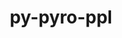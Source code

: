 ---
title: "py-pyro-ppl"
layout: cache
categories: [package, develop]
meta: {"compilers": ["apple-clang@=15.0.0", "gcc@=13.2.0"], "num_specs": 42, "num_specs_by_stack": {"ml-darwin-aarch64-mps": 4, "ml-linux-aarch64-cpu": 10, "ml-linux-aarch64-cuda": 9, "ml-linux-x86_64-cpu": 9, "ml-linux-x86_64-cuda": 8, "root": 42}, "oss": ["ubuntu24.04", "ventura"], "platforms": ["darwin", "linux"], "stacks": ["ml-darwin-aarch64-mps", "ml-linux-aarch64-cpu", "ml-linux-aarch64-cuda", "ml-linux-x86_64-cpu", "ml-linux-x86_64-cuda", "root"], "targets": ["aarch64", "x86_64_v3"], "versions": ["1.8.4"]}
spec_details: [{"compiler": "gcc@=13.2.0", "hash": "32pb7qbljnnwdj7f7rgkjc4fu4tzxkb6", "os": "ubuntu24.04", "platform": "linux", "size": "-", "stacks": ["ml-linux-x86_64-cpu", "root"], "tarball": "https://binaries.spack.io/develop/build_cache/linux-ubuntu24.04-x86_64_v3/gcc-13.2.0/py-pyro-ppl-1.8.4/linux-ubuntu24.04-x86_64_v3-gcc-13.2.0-py-pyro-ppl-1.8.4-32pb7qbljnnwdj7f7rgkjc4fu4tzxkb6.spack", "target": "x86_64_v3", "variants": ["build_system=python_pip"], "versions": ["1.8.4"]}, {"compiler": "gcc@=13.2.0", "hash": "3dgkpgmwrrorprpip2o2it73bbh6imdc", "os": "ubuntu24.04", "platform": "linux", "size": "-", "stacks": ["ml-linux-aarch64-cpu", "root"], "tarball": "https://binaries.spack.io/develop/build_cache/linux-ubuntu24.04-aarch64/gcc-13.2.0/py-pyro-ppl-1.8.4/linux-ubuntu24.04-aarch64-gcc-13.2.0-py-pyro-ppl-1.8.4-3dgkpgmwrrorprpip2o2it73bbh6imdc.spack", "target": "aarch64", "variants": ["build_system=python_pip"], "versions": ["1.8.4"]}, {"compiler": "gcc@=13.2.0", "hash": "5asceht5f35b5y5sxzo5jfujazdmwlr3", "os": "ubuntu24.04", "platform": "linux", "size": "-", "stacks": ["ml-linux-aarch64-cpu", "root"], "tarball": "https://binaries.spack.io/develop/build_cache/linux-ubuntu24.04-aarch64/gcc-13.2.0/py-pyro-ppl-1.8.4/linux-ubuntu24.04-aarch64-gcc-13.2.0-py-pyro-ppl-1.8.4-5asceht5f35b5y5sxzo5jfujazdmwlr3.spack", "target": "aarch64", "variants": ["build_system=python_pip"], "versions": ["1.8.4"]}, {"compiler": "gcc@=13.2.0", "hash": "6isch5m5eubkvnz5iw4f5vnrzxor56rd", "os": "ubuntu24.04", "platform": "linux", "size": "-", "stacks": ["ml-linux-x86_64-cpu", "root"], "tarball": "https://binaries.spack.io/develop/build_cache/linux-ubuntu24.04-x86_64_v3/gcc-13.2.0/py-pyro-ppl-1.8.4/linux-ubuntu24.04-x86_64_v3-gcc-13.2.0-py-pyro-ppl-1.8.4-6isch5m5eubkvnz5iw4f5vnrzxor56rd.spack", "target": "x86_64_v3", "variants": ["build_system=python_pip"], "versions": ["1.8.4"]}, {"compiler": "gcc@=13.2.0", "hash": "74dalrkou4odgubeesr36lhgzrvim6sm", "os": "ubuntu24.04", "platform": "linux", "size": "-", "stacks": ["ml-linux-aarch64-cpu", "root"], "tarball": "https://binaries.spack.io/develop/build_cache/linux-ubuntu24.04-aarch64/gcc-13.2.0/py-pyro-ppl-1.8.4/linux-ubuntu24.04-aarch64-gcc-13.2.0-py-pyro-ppl-1.8.4-74dalrkou4odgubeesr36lhgzrvim6sm.spack", "target": "aarch64", "variants": ["build_system=python_pip"], "versions": ["1.8.4"]}, {"compiler": "gcc@=13.2.0", "hash": "bayjnm4yc7ipnt22bysp4in4tolhg44r", "os": "ubuntu24.04", "platform": "linux", "size": "-", "stacks": ["root"], "tarball": "https://binaries.spack.io/develop/build_cache/linux-ubuntu24.04-x86_64_v3/gcc-13.2.0/py-pyro-ppl-1.8.4/linux-ubuntu24.04-x86_64_v3-gcc-13.2.0-py-pyro-ppl-1.8.4-bayjnm4yc7ipnt22bysp4in4tolhg44r.spack", "target": "x86_64_v3", "variants": ["build_system=python_pip"], "versions": ["1.8.4"]}, {"compiler": "gcc@=13.2.0", "hash": "bdx5b5bspdjtfkfov7hhhejj2iij5juc", "os": "ubuntu24.04", "platform": "linux", "size": "-", "stacks": ["ml-linux-aarch64-cuda", "root"], "tarball": "https://binaries.spack.io/develop/build_cache/linux-ubuntu24.04-aarch64/gcc-13.2.0/py-pyro-ppl-1.8.4/linux-ubuntu24.04-aarch64-gcc-13.2.0-py-pyro-ppl-1.8.4-bdx5b5bspdjtfkfov7hhhejj2iij5juc.spack", "target": "aarch64", "variants": ["build_system=python_pip"], "versions": ["1.8.4"]}, {"compiler": "gcc@=13.2.0", "hash": "bsgzc7q5rlm7wb4wkqhwsfxsf36tcazl", "os": "ubuntu24.04", "platform": "linux", "size": "-", "stacks": ["ml-linux-x86_64-cpu", "root"], "tarball": "https://binaries.spack.io/develop/build_cache/linux-ubuntu24.04-x86_64_v3/gcc-13.2.0/py-pyro-ppl-1.8.4/linux-ubuntu24.04-x86_64_v3-gcc-13.2.0-py-pyro-ppl-1.8.4-bsgzc7q5rlm7wb4wkqhwsfxsf36tcazl.spack", "target": "x86_64_v3", "variants": ["build_system=python_pip"], "versions": ["1.8.4"]}, {"compiler": "gcc@=13.2.0", "hash": "cghw5dkxcgh7nzfkabyl3ibfz6xgkueg", "os": "ubuntu24.04", "platform": "linux", "size": "-", "stacks": ["ml-linux-aarch64-cuda", "root"], "tarball": "https://binaries.spack.io/develop/build_cache/linux-ubuntu24.04-aarch64/gcc-13.2.0/py-pyro-ppl-1.8.4/linux-ubuntu24.04-aarch64-gcc-13.2.0-py-pyro-ppl-1.8.4-cghw5dkxcgh7nzfkabyl3ibfz6xgkueg.spack", "target": "aarch64", "variants": ["build_system=python_pip"], "versions": ["1.8.4"]}, {"compiler": "gcc@=13.2.0", "hash": "cryv4jpymixe7hpkbjwndxjthjzlzuz7", "os": "ubuntu24.04", "platform": "linux", "size": "-", "stacks": ["ml-linux-aarch64-cuda", "root"], "tarball": "https://binaries.spack.io/develop/build_cache/linux-ubuntu24.04-aarch64/gcc-13.2.0/py-pyro-ppl-1.8.4/linux-ubuntu24.04-aarch64-gcc-13.2.0-py-pyro-ppl-1.8.4-cryv4jpymixe7hpkbjwndxjthjzlzuz7.spack", "target": "aarch64", "variants": ["build_system=python_pip"], "versions": ["1.8.4"]}, {"compiler": "gcc@=13.2.0", "hash": "d77b7bqk3mnojcyrefb7vkwdzetq3we3", "os": "ubuntu24.04", "platform": "linux", "size": "-", "stacks": ["ml-linux-x86_64-cuda", "root"], "tarball": "https://binaries.spack.io/develop/build_cache/linux-ubuntu24.04-x86_64_v3/gcc-13.2.0/py-pyro-ppl-1.8.4/linux-ubuntu24.04-x86_64_v3-gcc-13.2.0-py-pyro-ppl-1.8.4-d77b7bqk3mnojcyrefb7vkwdzetq3we3.spack", "target": "x86_64_v3", "variants": ["build_system=python_pip"], "versions": ["1.8.4"]}, {"compiler": "gcc@=13.2.0", "hash": "e27cl77qqvnlars2biuitobwf3sebzy3", "os": "ubuntu24.04", "platform": "linux", "size": "-", "stacks": ["ml-linux-aarch64-cuda", "root"], "tarball": "https://binaries.spack.io/develop/build_cache/linux-ubuntu24.04-aarch64/gcc-13.2.0/py-pyro-ppl-1.8.4/linux-ubuntu24.04-aarch64-gcc-13.2.0-py-pyro-ppl-1.8.4-e27cl77qqvnlars2biuitobwf3sebzy3.spack", "target": "aarch64", "variants": ["build_system=python_pip"], "versions": ["1.8.4"]}, {"compiler": "gcc@=13.2.0", "hash": "e2ab4tsgiiqlu44uu3nt7llnbxri5jdv", "os": "ubuntu24.04", "platform": "linux", "size": "-", "stacks": ["ml-linux-x86_64-cuda", "root"], "tarball": "https://binaries.spack.io/develop/build_cache/linux-ubuntu24.04-x86_64_v3/gcc-13.2.0/py-pyro-ppl-1.8.4/linux-ubuntu24.04-x86_64_v3-gcc-13.2.0-py-pyro-ppl-1.8.4-e2ab4tsgiiqlu44uu3nt7llnbxri5jdv.spack", "target": "x86_64_v3", "variants": ["build_system=python_pip"], "versions": ["1.8.4"]}, {"compiler": "gcc@=13.2.0", "hash": "e7x4faxj2cltoay6kyhievzwcgokoe3h", "os": "ubuntu24.04", "platform": "linux", "size": "-", "stacks": ["ml-linux-aarch64-cpu", "root"], "tarball": "https://binaries.spack.io/develop/build_cache/linux-ubuntu24.04-aarch64/gcc-13.2.0/py-pyro-ppl-1.8.4/linux-ubuntu24.04-aarch64-gcc-13.2.0-py-pyro-ppl-1.8.4-e7x4faxj2cltoay6kyhievzwcgokoe3h.spack", "target": "aarch64", "variants": ["build_system=python_pip"], "versions": ["1.8.4"]}, {"compiler": "gcc@=13.2.0", "hash": "g7tw2u3whmlujejijnxdqvp223wppxgm", "os": "ubuntu24.04", "platform": "linux", "size": "-", "stacks": ["ml-linux-x86_64-cuda", "root"], "tarball": "https://binaries.spack.io/develop/build_cache/linux-ubuntu24.04-x86_64_v3/gcc-13.2.0/py-pyro-ppl-1.8.4/linux-ubuntu24.04-x86_64_v3-gcc-13.2.0-py-pyro-ppl-1.8.4-g7tw2u3whmlujejijnxdqvp223wppxgm.spack", "target": "x86_64_v3", "variants": ["build_system=python_pip"], "versions": ["1.8.4"]}, {"compiler": "gcc@=13.2.0", "hash": "goyahu2t24cevasieoob7mzsagzulfla", "os": "ubuntu24.04", "platform": "linux", "size": "-", "stacks": ["ml-linux-aarch64-cpu", "root"], "tarball": "https://binaries.spack.io/develop/build_cache/linux-ubuntu24.04-aarch64/gcc-13.2.0/py-pyro-ppl-1.8.4/linux-ubuntu24.04-aarch64-gcc-13.2.0-py-pyro-ppl-1.8.4-goyahu2t24cevasieoob7mzsagzulfla.spack", "target": "aarch64", "variants": ["build_system=python_pip"], "versions": ["1.8.4"]}, {"compiler": "gcc@=13.2.0", "hash": "indggpdnfhq7cs25dmbgnusm3vsp4lgk", "os": "ubuntu24.04", "platform": "linux", "size": "-", "stacks": ["ml-linux-aarch64-cuda", "root"], "tarball": "https://binaries.spack.io/develop/build_cache/linux-ubuntu24.04-aarch64/gcc-13.2.0/py-pyro-ppl-1.8.4/linux-ubuntu24.04-aarch64-gcc-13.2.0-py-pyro-ppl-1.8.4-indggpdnfhq7cs25dmbgnusm3vsp4lgk.spack", "target": "aarch64", "variants": ["build_system=python_pip"], "versions": ["1.8.4"]}, {"compiler": "apple-clang@=15.0.0", "hash": "isotjgdpaajkf42q7gn5dxqlldsjwtck", "os": "ventura", "platform": "darwin", "size": "-", "stacks": ["ml-darwin-aarch64-mps", "root"], "tarball": "https://binaries.spack.io/develop/build_cache/darwin-ventura-aarch64/apple-clang-15.0.0/py-pyro-ppl-1.8.4/darwin-ventura-aarch64-apple-clang-15.0.0-py-pyro-ppl-1.8.4-isotjgdpaajkf42q7gn5dxqlldsjwtck.spack", "target": "aarch64", "variants": ["build_system=python_pip"], "versions": ["1.8.4"]}, {"compiler": "gcc@=13.2.0", "hash": "jakkfitf2ewb37kgysfeogr2git7g5xv", "os": "ubuntu24.04", "platform": "linux", "size": "-", "stacks": ["ml-linux-x86_64-cpu", "root"], "tarball": "https://binaries.spack.io/develop/build_cache/linux-ubuntu24.04-x86_64_v3/gcc-13.2.0/py-pyro-ppl-1.8.4/linux-ubuntu24.04-x86_64_v3-gcc-13.2.0-py-pyro-ppl-1.8.4-jakkfitf2ewb37kgysfeogr2git7g5xv.spack", "target": "x86_64_v3", "variants": ["build_system=python_pip"], "versions": ["1.8.4"]}, {"compiler": "gcc@=13.2.0", "hash": "jcvzcdag7q6ot5veg75xnbhcbsjvossa", "os": "ubuntu24.04", "platform": "linux", "size": "-", "stacks": ["ml-linux-aarch64-cpu", "root"], "tarball": "https://binaries.spack.io/develop/build_cache/linux-ubuntu24.04-aarch64/gcc-13.2.0/py-pyro-ppl-1.8.4/linux-ubuntu24.04-aarch64-gcc-13.2.0-py-pyro-ppl-1.8.4-jcvzcdag7q6ot5veg75xnbhcbsjvossa.spack", "target": "aarch64", "variants": ["build_system=python_pip"], "versions": ["1.8.4"]}, {"compiler": "apple-clang@=15.0.0", "hash": "k2rgmq6j6ulzqakxe45rdhxdv52nvf4n", "os": "ventura", "platform": "darwin", "size": "-", "stacks": ["ml-darwin-aarch64-mps", "root"], "tarball": "https://binaries.spack.io/develop/build_cache/darwin-ventura-aarch64/apple-clang-15.0.0/py-pyro-ppl-1.8.4/darwin-ventura-aarch64-apple-clang-15.0.0-py-pyro-ppl-1.8.4-k2rgmq6j6ulzqakxe45rdhxdv52nvf4n.spack", "target": "aarch64", "variants": ["build_system=python_pip"], "versions": ["1.8.4"]}, {"compiler": "gcc@=13.2.0", "hash": "kog6atz6twlu4iljallyzlrr66jx43uu", "os": "ubuntu24.04", "platform": "linux", "size": "-", "stacks": ["ml-linux-x86_64-cuda", "root"], "tarball": "https://binaries.spack.io/develop/build_cache/linux-ubuntu24.04-x86_64_v3/gcc-13.2.0/py-pyro-ppl-1.8.4/linux-ubuntu24.04-x86_64_v3-gcc-13.2.0-py-pyro-ppl-1.8.4-kog6atz6twlu4iljallyzlrr66jx43uu.spack", "target": "x86_64_v3", "variants": ["build_system=python_pip"], "versions": ["1.8.4"]}, {"compiler": "gcc@=13.2.0", "hash": "kxnsodxqdexchrdtejjlx5ujdi3e34l5", "os": "ubuntu24.04", "platform": "linux", "size": "-", "stacks": ["ml-linux-aarch64-cuda", "root"], "tarball": "https://binaries.spack.io/develop/build_cache/linux-ubuntu24.04-aarch64/gcc-13.2.0/py-pyro-ppl-1.8.4/linux-ubuntu24.04-aarch64-gcc-13.2.0-py-pyro-ppl-1.8.4-kxnsodxqdexchrdtejjlx5ujdi3e34l5.spack", "target": "aarch64", "variants": ["build_system=python_pip"], "versions": ["1.8.4"]}, {"compiler": "gcc@=13.2.0", "hash": "m2u3x2jz7adamljwnzewxjvnmknpbwcm", "os": "ubuntu24.04", "platform": "linux", "size": "-", "stacks": ["ml-linux-x86_64-cuda", "root"], "tarball": "https://binaries.spack.io/develop/build_cache/linux-ubuntu24.04-x86_64_v3/gcc-13.2.0/py-pyro-ppl-1.8.4/linux-ubuntu24.04-x86_64_v3-gcc-13.2.0-py-pyro-ppl-1.8.4-m2u3x2jz7adamljwnzewxjvnmknpbwcm.spack", "target": "x86_64_v3", "variants": ["build_system=python_pip"], "versions": ["1.8.4"]}, {"compiler": "gcc@=13.2.0", "hash": "mew4p4iebmummrvnhokxpwkubevmwaqn", "os": "ubuntu24.04", "platform": "linux", "size": "-", "stacks": ["ml-linux-x86_64-cuda", "root"], "tarball": "https://binaries.spack.io/develop/build_cache/linux-ubuntu24.04-x86_64_v3/gcc-13.2.0/py-pyro-ppl-1.8.4/linux-ubuntu24.04-x86_64_v3-gcc-13.2.0-py-pyro-ppl-1.8.4-mew4p4iebmummrvnhokxpwkubevmwaqn.spack", "target": "x86_64_v3", "variants": ["build_system=python_pip"], "versions": ["1.8.4"]}, {"compiler": "apple-clang@=15.0.0", "hash": "mtzbmptdzgqljm4osjf54gloia5ynfof", "os": "ventura", "platform": "darwin", "size": "-", "stacks": ["ml-darwin-aarch64-mps", "root"], "tarball": "https://binaries.spack.io/develop/build_cache/darwin-ventura-aarch64/apple-clang-15.0.0/py-pyro-ppl-1.8.4/darwin-ventura-aarch64-apple-clang-15.0.0-py-pyro-ppl-1.8.4-mtzbmptdzgqljm4osjf54gloia5ynfof.spack", "target": "aarch64", "variants": ["build_system=python_pip"], "versions": ["1.8.4"]}, {"compiler": "gcc@=13.2.0", "hash": "nbnozesdl4nja6tizr45qhx3vr7zbdqe", "os": "ubuntu24.04", "platform": "linux", "size": "-", "stacks": ["ml-linux-aarch64-cuda", "root"], "tarball": "https://binaries.spack.io/develop/build_cache/linux-ubuntu24.04-aarch64/gcc-13.2.0/py-pyro-ppl-1.8.4/linux-ubuntu24.04-aarch64-gcc-13.2.0-py-pyro-ppl-1.8.4-nbnozesdl4nja6tizr45qhx3vr7zbdqe.spack", "target": "aarch64", "variants": ["build_system=python_pip"], "versions": ["1.8.4"]}, {"compiler": "gcc@=13.2.0", "hash": "nq4wcyh6hyu6uefqm765wvsj3gxdxvb3", "os": "ubuntu24.04", "platform": "linux", "size": "-", "stacks": ["ml-linux-x86_64-cpu", "root"], "tarball": "https://binaries.spack.io/develop/build_cache/linux-ubuntu24.04-x86_64_v3/gcc-13.2.0/py-pyro-ppl-1.8.4/linux-ubuntu24.04-x86_64_v3-gcc-13.2.0-py-pyro-ppl-1.8.4-nq4wcyh6hyu6uefqm765wvsj3gxdxvb3.spack", "target": "x86_64_v3", "variants": ["build_system=python_pip"], "versions": ["1.8.4"]}, {"compiler": "gcc@=13.2.0", "hash": "nywmdk2lit34qhdbo7vapwuv5zd3xy3b", "os": "ubuntu24.04", "platform": "linux", "size": "-", "stacks": ["ml-linux-aarch64-cuda", "root"], "tarball": "https://binaries.spack.io/develop/build_cache/linux-ubuntu24.04-aarch64/gcc-13.2.0/py-pyro-ppl-1.8.4/linux-ubuntu24.04-aarch64-gcc-13.2.0-py-pyro-ppl-1.8.4-nywmdk2lit34qhdbo7vapwuv5zd3xy3b.spack", "target": "aarch64", "variants": ["build_system=python_pip"], "versions": ["1.8.4"]}, {"compiler": "gcc@=13.2.0", "hash": "oskhlb6ifkd46nnwc32j4ufemdi6p4ym", "os": "ubuntu24.04", "platform": "linux", "size": "-", "stacks": ["ml-linux-x86_64-cpu", "root"], "tarball": "https://binaries.spack.io/develop/build_cache/linux-ubuntu24.04-x86_64_v3/gcc-13.2.0/py-pyro-ppl-1.8.4/linux-ubuntu24.04-x86_64_v3-gcc-13.2.0-py-pyro-ppl-1.8.4-oskhlb6ifkd46nnwc32j4ufemdi6p4ym.spack", "target": "x86_64_v3", "variants": ["build_system=python_pip"], "versions": ["1.8.4"]}, {"compiler": "gcc@=13.2.0", "hash": "osv4kqhixazqpfkmufnpmlqkmhrnuiv6", "os": "ubuntu24.04", "platform": "linux", "size": "-", "stacks": ["ml-linux-aarch64-cuda", "root"], "tarball": "https://binaries.spack.io/develop/build_cache/linux-ubuntu24.04-aarch64/gcc-13.2.0/py-pyro-ppl-1.8.4/linux-ubuntu24.04-aarch64-gcc-13.2.0-py-pyro-ppl-1.8.4-osv4kqhixazqpfkmufnpmlqkmhrnuiv6.spack", "target": "aarch64", "variants": ["build_system=python_pip"], "versions": ["1.8.4"]}, {"compiler": "apple-clang@=15.0.0", "hash": "pthxntq7po4hpyu2izlhyldbutth6iwd", "os": "ventura", "platform": "darwin", "size": "-", "stacks": ["ml-darwin-aarch64-mps", "root"], "tarball": "https://binaries.spack.io/develop/build_cache/darwin-ventura-aarch64/apple-clang-15.0.0/py-pyro-ppl-1.8.4/darwin-ventura-aarch64-apple-clang-15.0.0-py-pyro-ppl-1.8.4-pthxntq7po4hpyu2izlhyldbutth6iwd.spack", "target": "aarch64", "variants": ["build_system=python_pip"], "versions": ["1.8.4"]}, {"compiler": "gcc@=13.2.0", "hash": "qo26cekbropckkix7mwvcwphfykojwkh", "os": "ubuntu24.04", "platform": "linux", "size": "-", "stacks": ["ml-linux-x86_64-cpu", "root"], "tarball": "https://binaries.spack.io/develop/build_cache/linux-ubuntu24.04-x86_64_v3/gcc-13.2.0/py-pyro-ppl-1.8.4/linux-ubuntu24.04-x86_64_v3-gcc-13.2.0-py-pyro-ppl-1.8.4-qo26cekbropckkix7mwvcwphfykojwkh.spack", "target": "x86_64_v3", "variants": ["build_system=python_pip"], "versions": ["1.8.4"]}, {"compiler": "gcc@=13.2.0", "hash": "rahuplrryjcniq2ieqqmf56gy74pltzq", "os": "ubuntu24.04", "platform": "linux", "size": "-", "stacks": ["ml-linux-x86_64-cpu", "root"], "tarball": "https://binaries.spack.io/develop/build_cache/linux-ubuntu24.04-x86_64_v3/gcc-13.2.0/py-pyro-ppl-1.8.4/linux-ubuntu24.04-x86_64_v3-gcc-13.2.0-py-pyro-ppl-1.8.4-rahuplrryjcniq2ieqqmf56gy74pltzq.spack", "target": "x86_64_v3", "variants": ["build_system=python_pip"], "versions": ["1.8.4"]}, {"compiler": "gcc@=13.2.0", "hash": "s7z6gg5vuvrr64es5fwwnyc2mu3g7rqb", "os": "ubuntu24.04", "platform": "linux", "size": "-", "stacks": ["ml-linux-aarch64-cpu", "root"], "tarball": "https://binaries.spack.io/develop/build_cache/linux-ubuntu24.04-aarch64/gcc-13.2.0/py-pyro-ppl-1.8.4/linux-ubuntu24.04-aarch64-gcc-13.2.0-py-pyro-ppl-1.8.4-s7z6gg5vuvrr64es5fwwnyc2mu3g7rqb.spack", "target": "aarch64", "variants": ["build_system=python_pip"], "versions": ["1.8.4"]}, {"compiler": "gcc@=13.2.0", "hash": "tcgawijxzzeumxjsljn7z7uh6dbuekhx", "os": "ubuntu24.04", "platform": "linux", "size": "-", "stacks": ["ml-linux-x86_64-cuda", "root"], "tarball": "https://binaries.spack.io/develop/build_cache/linux-ubuntu24.04-x86_64_v3/gcc-13.2.0/py-pyro-ppl-1.8.4/linux-ubuntu24.04-x86_64_v3-gcc-13.2.0-py-pyro-ppl-1.8.4-tcgawijxzzeumxjsljn7z7uh6dbuekhx.spack", "target": "x86_64_v3", "variants": ["build_system=python_pip"], "versions": ["1.8.4"]}, {"compiler": "gcc@=13.2.0", "hash": "tive4p52zjxrkdgj5fbdm3x7p72nonsx", "os": "ubuntu24.04", "platform": "linux", "size": "-", "stacks": ["ml-linux-aarch64-cpu", "root"], "tarball": "https://binaries.spack.io/develop/build_cache/linux-ubuntu24.04-aarch64/gcc-13.2.0/py-pyro-ppl-1.8.4/linux-ubuntu24.04-aarch64-gcc-13.2.0-py-pyro-ppl-1.8.4-tive4p52zjxrkdgj5fbdm3x7p72nonsx.spack", "target": "aarch64", "variants": ["build_system=python_pip"], "versions": ["1.8.4"]}, {"compiler": "gcc@=13.2.0", "hash": "tunc7owbdr4asjieuvxvwcv7xxxdtvzn", "os": "ubuntu24.04", "platform": "linux", "size": "-", "stacks": ["ml-linux-x86_64-cuda", "root"], "tarball": "https://binaries.spack.io/develop/build_cache/linux-ubuntu24.04-x86_64_v3/gcc-13.2.0/py-pyro-ppl-1.8.4/linux-ubuntu24.04-x86_64_v3-gcc-13.2.0-py-pyro-ppl-1.8.4-tunc7owbdr4asjieuvxvwcv7xxxdtvzn.spack", "target": "x86_64_v3", "variants": ["build_system=python_pip"], "versions": ["1.8.4"]}, {"compiler": "gcc@=13.2.0", "hash": "xs3ocnlhduugf42urspjtj2spisuq4tq", "os": "ubuntu24.04", "platform": "linux", "size": "-", "stacks": ["ml-linux-x86_64-cpu", "root"], "tarball": "https://binaries.spack.io/develop/build_cache/linux-ubuntu24.04-x86_64_v3/gcc-13.2.0/py-pyro-ppl-1.8.4/linux-ubuntu24.04-x86_64_v3-gcc-13.2.0-py-pyro-ppl-1.8.4-xs3ocnlhduugf42urspjtj2spisuq4tq.spack", "target": "x86_64_v3", "variants": ["build_system=python_pip"], "versions": ["1.8.4"]}, {"compiler": "gcc@=13.2.0", "hash": "xy4nuqfkkffz7xzq5jbub7zesabn7i7h", "os": "ubuntu24.04", "platform": "linux", "size": "-", "stacks": ["ml-linux-aarch64-cpu", "root"], "tarball": "https://binaries.spack.io/develop/build_cache/linux-ubuntu24.04-aarch64/gcc-13.2.0/py-pyro-ppl-1.8.4/linux-ubuntu24.04-aarch64-gcc-13.2.0-py-pyro-ppl-1.8.4-xy4nuqfkkffz7xzq5jbub7zesabn7i7h.spack", "target": "aarch64", "variants": ["build_system=python_pip"], "versions": ["1.8.4"]}, {"compiler": "gcc@=13.2.0", "hash": "y74mxb6zdl4k4fok5v6sil57iv3zngzm", "os": "ubuntu24.04", "platform": "linux", "size": "-", "stacks": ["ml-linux-aarch64-cpu", "root"], "tarball": "https://binaries.spack.io/develop/build_cache/linux-ubuntu24.04-aarch64/gcc-13.2.0/py-pyro-ppl-1.8.4/linux-ubuntu24.04-aarch64-gcc-13.2.0-py-pyro-ppl-1.8.4-y74mxb6zdl4k4fok5v6sil57iv3zngzm.spack", "target": "aarch64", "variants": ["build_system=python_pip"], "versions": ["1.8.4"]}, {"compiler": "gcc@=13.2.0", "hash": "yel4jjvbes7ezlqqlylwy7guqztwj4ik", "os": "ubuntu24.04", "platform": "linux", "size": "-", "stacks": ["root"], "tarball": "https://binaries.spack.io/develop/build_cache/linux-ubuntu24.04-aarch64/gcc-13.2.0/py-pyro-ppl-1.8.4/linux-ubuntu24.04-aarch64-gcc-13.2.0-py-pyro-ppl-1.8.4-yel4jjvbes7ezlqqlylwy7guqztwj4ik.spack", "target": "aarch64", "variants": ["build_system=python_pip"], "versions": ["1.8.4"]}]
---